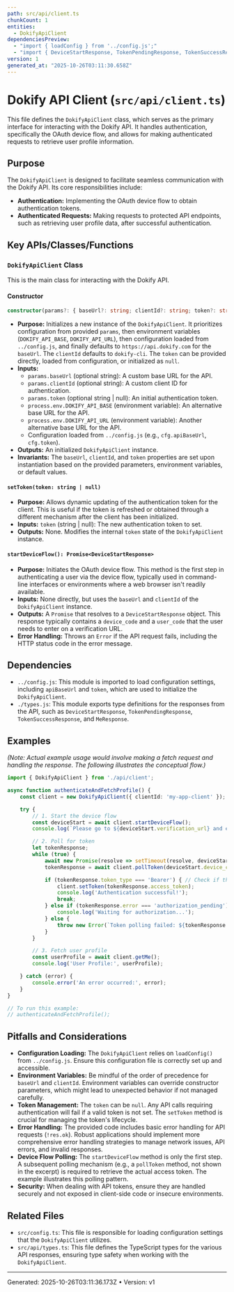 ```yaml
---
path: src/api/client.ts
chunkCount: 1
entities:
  - DokifyApiClient
dependenciesPreview:
  - "import { loadConfig } from '../config.js';"
  - "import { DeviceStartResponse, TokenPendingResponse, TokenSuccessResponse, MeResponse } from './types.js';"
version: 1
generated_at: "2025-10-26T03:11:30.658Z"
---
```

# Dokify API Client (`src/api/client.ts`)

This file defines the `DokifyApiClient` class, which serves as the primary interface for interacting with the Dokify API. It handles authentication, specifically the OAuth device flow, and allows for making authenticated requests to retrieve user profile information.

## Purpose

The `DokifyApiClient` is designed to facilitate seamless communication with the Dokify API. Its core responsibilities include:

*   **Authentication:** Implementing the OAuth device flow to obtain authentication tokens.
*   **Authenticated Requests:** Making requests to protected API endpoints, such as retrieving user profile data, after successful authentication.

## Key APIs/Classes/Functions

### `DokifyApiClient` Class

This is the main class for interacting with the Dokify API.

#### Constructor

```typescript
constructor(params?: { baseUrl?: string; clientId?: string; token?: string | null })
```

*   **Purpose:** Initializes a new instance of the `DokifyApiClient`. It prioritizes configuration from provided `params`, then environment variables (`DOKIFY_API_BASE`, `DOKIFY_API_URL`), then configuration loaded from `../config.js`, and finally defaults to `https://api.dokify.com` for the `baseUrl`. The `clientId` defaults to `dokify-cli`. The `token` can be provided directly, loaded from configuration, or initialized as `null`.
*   **Inputs:**
    *   `params.baseUrl` (optional string): A custom base URL for the API.
    *   `params.clientId` (optional string): A custom client ID for authentication.
    *   `params.token` (optional string | null): An initial authentication token.
    *   `process.env.DOKIFY_API_BASE` (environment variable): An alternative base URL for the API.
    *   `process.env.DOKIFY_API_URL` (environment variable): Another alternative base URL for the API.
    *   Configuration loaded from `../config.js` (e.g., `cfg.apiBaseUrl`, `cfg.token`).
*   **Outputs:** An initialized `DokifyApiClient` instance.
*   **Invariants:** The `baseUrl`, `clientId`, and `token` properties are set upon instantiation based on the provided parameters, environment variables, or default values.

#### `setToken(token: string | null)`

*   **Purpose:** Allows dynamic updating of the authentication token for the client. This is useful if the token is refreshed or obtained through a different mechanism after the client has been initialized.
*   **Inputs:** `token` (string | null): The new authentication token to set.
*   **Outputs:** None. Modifies the internal `token` state of the `DokifyApiClient` instance.

#### `startDeviceFlow(): Promise<DeviceStartResponse>`

*   **Purpose:** Initiates the OAuth device flow. This method is the first step in authenticating a user via the device flow, typically used in command-line interfaces or environments where a web browser isn't readily available.
*   **Inputs:** None directly, but uses the `baseUrl` and `clientId` of the `DokifyApiClient` instance.
*   **Outputs:** A `Promise` that resolves to a `DeviceStartResponse` object. This response typically contains a `device_code` and a `user_code` that the user needs to enter on a verification URL.
*   **Error Handling:** Throws an `Error` if the API request fails, including the HTTP status code in the error message.

## Dependencies

*   `../config.js`: This module is imported to load configuration settings, including `apiBaseUrl` and `token`, which are used to initialize the `DokifyApiClient`.
*   `./types.js`: This module exports type definitions for the responses from the API, such as `DeviceStartResponse`, `TokenPendingResponse`, `TokenSuccessResponse`, and `MeResponse`.

## Examples

*(Note: Actual example usage would involve making a fetch request and handling the response. The following illustrates the conceptual flow.)*

```typescript
import { DokifyApiClient } from './api/client';

async function authenticateAndFetchProfile() {
    const client = new DokifyApiClient({ clientId: 'my-app-client' });

    try {
        // 1. Start the device flow
        const deviceStart = await client.startDeviceFlow();
        console.log(`Please go to ${deviceStart.verification_url} and enter code: ${deviceStart.user_code}`);

        // 2. Poll for token
        let tokenResponse;
        while (true) {
            await new Promise(resolve => setTimeout(resolve, deviceStart.interval * 1000)); // Wait for the specified interval
            tokenResponse = await client.pollToken(deviceStart.device_code);

            if (tokenResponse.token_type === 'Bearer') { // Check if the token is successfully obtained
                client.setToken(tokenResponse.access_token);
                console.log('Authentication successful!');
                break;
            } else if (tokenResponse.error === 'authorization_pending') {
                console.log('Waiting for authorization...');
            } else {
                throw new Error(`Token polling failed: ${tokenResponse.error}`);
            }
        }

        // 3. Fetch user profile
        const userProfile = await client.getMe();
        console.log('User Profile:', userProfile);

    } catch (error) {
        console.error('An error occurred:', error);
    }
}

// To run this example:
// authenticateAndFetchProfile();
```

## Pitfalls and Considerations

*   **Configuration Loading:** The `DokifyApiClient` relies on `loadConfig()` from `../config.js`. Ensure this configuration file is correctly set up and accessible.
*   **Environment Variables:** Be mindful of the order of precedence for `baseUrl` and `clientId`. Environment variables can override constructor parameters, which might lead to unexpected behavior if not managed carefully.
*   **Token Management:** The `token` can be `null`. Any API calls requiring authentication will fail if a valid token is not set. The `setToken` method is crucial for managing the token's lifecycle.
*   **Error Handling:** The provided code includes basic error handling for API requests (`!res.ok`). Robust applications should implement more comprehensive error handling strategies to manage network issues, API errors, and invalid responses.
*   **Device Flow Polling:** The `startDeviceFlow` method is only the first step. A subsequent polling mechanism (e.g., a `pollToken` method, not shown in the excerpt) is required to retrieve the actual access token. The example illustrates this polling pattern.
*   **Security:** When dealing with API tokens, ensure they are handled securely and not exposed in client-side code or insecure environments.

## Related Files

*   `src/config.ts`: This file is responsible for loading configuration settings that the `DokifyApiClient` utilizes.
*   `src/api/types.ts`: This file defines the TypeScript types for the various API responses, ensuring type safety when working with the `DokifyApiClient`.

---
Generated: 2025-10-26T03:11:36.173Z  •  Version: v1
